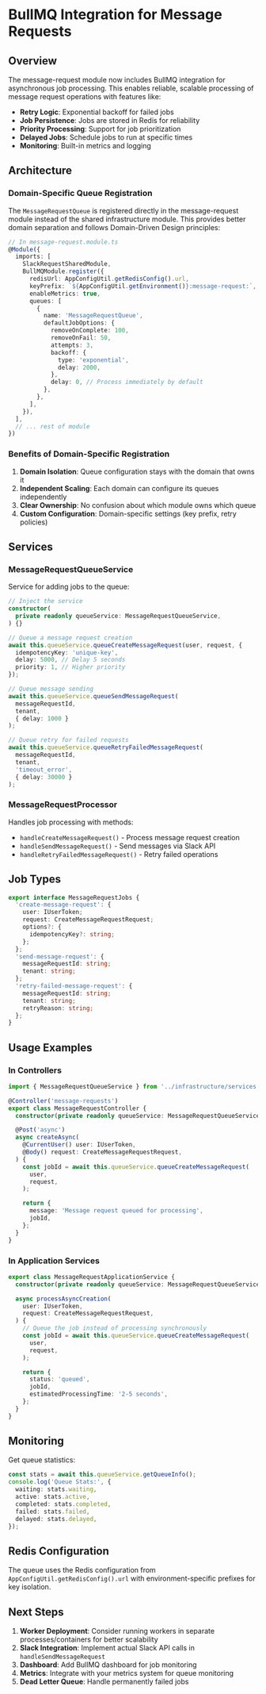 # BullMQ Integration for Message Requests

## Overview

The message-request module now includes BullMQ integration for asynchronous job processing. This enables reliable, scalable processing of message request operations with features like:

- **Retry Logic**: Exponential backoff for failed jobs
- **Job Persistence**: Jobs are stored in Redis for reliability
- **Priority Processing**: Support for job prioritization
- **Delayed Jobs**: Schedule jobs to run at specific times
- **Monitoring**: Built-in metrics and logging

## Architecture

### Domain-Specific Queue Registration

The `MessageRequestQueue` is registered directly in the message-request module instead of the shared infrastructure module. This provides better domain separation and follows Domain-Driven Design principles:

```typescript
// In message-request.module.ts
@Module({
  imports: [
    SlackRequestSharedModule,
    BullMQModule.register({
      redisUrl: AppConfigUtil.getRedisConfig().url,
      keyPrefix: `${AppConfigUtil.getEnvironment()}:message-request:`,
      enableMetrics: true,
      queues: [
        {
          name: 'MessageRequestQueue',
          defaultJobOptions: {
            removeOnComplete: 100,
            removeOnFail: 50,
            attempts: 3,
            backoff: {
              type: 'exponential',
              delay: 2000,
            },
            delay: 0, // Process immediately by default
          },
        },
      ],
    }),
  ],
  // ... rest of module
})
```

### Benefits of Domain-Specific Registration

1. **Domain Isolation**: Queue configuration stays with the domain that owns it
2. **Independent Scaling**: Each domain can configure its queues independently
3. **Clear Ownership**: No confusion about which module owns which queue
4. **Custom Configuration**: Domain-specific settings (key prefix, retry policies)

## Services

### MessageRequestQueueService

Service for adding jobs to the queue:

```typescript
// Inject the service
constructor(
  private readonly queueService: MessageRequestQueueService,
) {}

// Queue a message request creation
await this.queueService.queueCreateMessageRequest(user, request, {
  idempotencyKey: 'unique-key',
  delay: 5000, // Delay 5 seconds
  priority: 1, // Higher priority
});

// Queue message sending
await this.queueService.queueSendMessageRequest(
  messageRequestId,
  tenant,
  { delay: 1000 }
);

// Queue retry for failed requests
await this.queueService.queueRetryFailedMessageRequest(
  messageRequestId,
  tenant,
  'timeout_error',
  { delay: 30000 }
);
```

### MessageRequestProcessor

Handles job processing with methods:

- `handleCreateMessageRequest()` - Process message request creation
- `handleSendMessageRequest()` - Send messages via Slack API
- `handleRetryFailedMessageRequest()` - Retry failed operations

## Job Types

```typescript
export interface MessageRequestJobs {
  'create-message-request': {
    user: IUserToken;
    request: CreateMessageRequestRequest;
    options?: {
      idempotencyKey?: string;
    };
  };
  'send-message-request': {
    messageRequestId: string;
    tenant: string;
  };
  'retry-failed-message-request': {
    messageRequestId: string;
    tenant: string;
    retryReason: string;
  };
}
```

## Usage Examples

### In Controllers

```typescript
import { MessageRequestQueueService } from '../infrastructure/services';

@Controller('message-requests')
export class MessageRequestController {
  constructor(private readonly queueService: MessageRequestQueueService) {}

  @Post('async')
  async createAsync(
    @CurrentUser() user: IUserToken,
    @Body() request: CreateMessageRequestRequest,
  ) {
    const jobId = await this.queueService.queueCreateMessageRequest(
      user,
      request,
    );

    return {
      message: 'Message request queued for processing',
      jobId,
    };
  }
}
```

### In Application Services

```typescript
export class MessageRequestApplicationService {
  constructor(private readonly queueService: MessageRequestQueueService) {}

  async processAsyncCreation(
    user: IUserToken,
    request: CreateMessageRequestRequest,
  ) {
    // Queue the job instead of processing synchronously
    const jobId = await this.queueService.queueCreateMessageRequest(
      user,
      request,
    );

    return {
      status: 'queued',
      jobId,
      estimatedProcessingTime: '2-5 seconds',
    };
  }
}
```

## Monitoring

Get queue statistics:

```typescript
const stats = await this.queueService.getQueueInfo();
console.log('Queue Stats:', {
  waiting: stats.waiting,
  active: stats.active,
  completed: stats.completed,
  failed: stats.failed,
  delayed: stats.delayed,
});
```

## Redis Configuration

The queue uses the Redis configuration from `AppConfigUtil.getRedisConfig().url` with environment-specific prefixes for key isolation.

## Next Steps

1. **Worker Deployment**: Consider running workers in separate processes/containers for better scalability
2. **Slack Integration**: Implement actual Slack API calls in `handleSendMessageRequest`
3. **Dashboard**: Add BullMQ dashboard for job monitoring
4. **Metrics**: Integrate with your metrics system for queue monitoring
5. **Dead Letter Queue**: Handle permanently failed jobs
